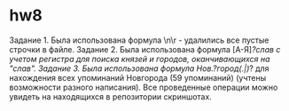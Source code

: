 # hw8
Задание 1. Была использована формула \n\r - удалились все пустые строчки в файле.
Задание 2. Была использована формула [А-Я]*?слав с учетом регистра для поиска князей и городов, оканчивающихся на "слав".
Задание 3. Была использована формула Нов.?город(.|)*? для нахождения всех упоминаний Новгорода (59 упоминаний) (учтены возможности разного написания). Все проведенные операции можно увидеть на находящихся в репозитории скриншотах. 
